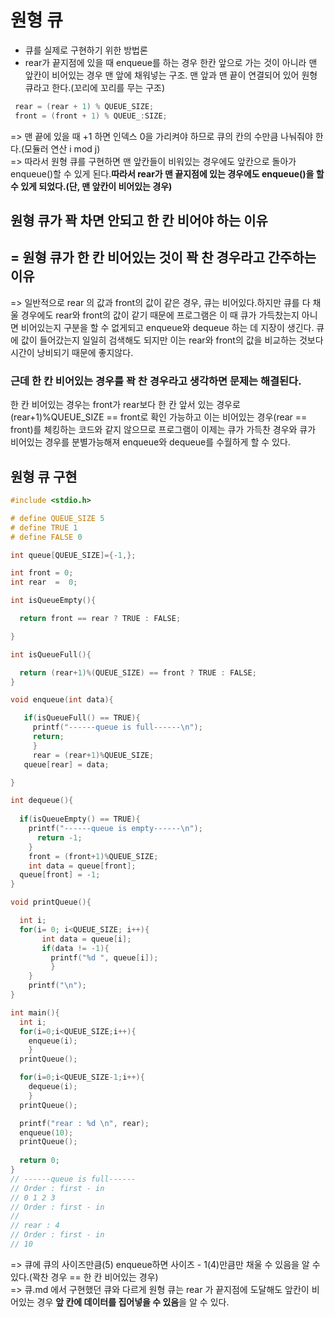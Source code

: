 # 원형 큐
 
* 큐를 실제로 구현하기 위한 방법론
* rear가 끝지점에 있을 때 enqueue를 하는 경우 한칸 앞으로 가는 것이 아니라 맨 앞칸이 비어있는 경우 맨 앞에 채워넣는 구조. 맨 앞과 맨 끝이 연결되어 있어 원형 큐라고 한다.(꼬리에 꼬리를 무는 구조)

```c
 rear = (rear + 1) % QUEUE_SIZE;
 front = (front + 1) % QUEUE_:SIZE;
```
=> 맨 끝에 있을 때 +1 하면 인덱스 0을 가리켜야 하므로 큐의 칸의 수만큼 나눠줘야 한다.(모듈러 연산 i mod j) <br>
=> 따라서 원형 큐를 구현하면 맨 앞칸들이 비워있는 경우에도 앞칸으로 돌아가 enqueue()할 수 있게 된다.**따라서 rear가 맨 끝지점에 있는 경우에도 enqueue()을 할 수 있게 되었다.(단, 맨 앞칸이 비어있는 경우)**<br>

## 원형 큐가 꽉 차면 안되고 한 칸 비어야 하는 이유
## = 원형 큐가 한 칸 비어있는 것이 꽉 찬 경우라고 간주하는 이유

=> 일반적으로 rear 의 값과 front의 값이 같은 경우, 큐는 비어있다.하지만 큐를 다 채울 경우에도 rear와 front의 값이 같기 때문에 프로그램은 이 때 큐가 가득찼는지 아니면 비어있는지 구분을 할 수 없게되고 enqueue와 dequeue 하는 데 지장이 생긴다. 큐에 값이 들어갔는지 일일히 검색해도 되지만 이는 rear와 front의 값을 비교하는 것보다 시간이 낭비되기 때문에 좋지않다.
<br>
### **근데 한 칸 비어있는 경우를 꽉 찬 경우라고 생각하면 문제는 해결된다.** 
한 칸 비어있는 경우는 front가 rear보다 한 칸 앞서 있는 경우로 (rear+1)%QUEUE\_SIZE == front로 확인 가능하고 이는 비어있는 경우(rear == front)를 체킹하는 코드와 같지 않으므로 프로그램이 이제는 큐가 가득찬 경우와 큐가 비어있는 경우를 분별가능해져 enqueue와 dequeue를 수월하게 할 수 있다.

## 원형 큐 구현 

```c
#include <stdio.h>

# define QUEUE_SIZE 5
# define TRUE 1
# define FALSE 0

int queue[QUEUE_SIZE]={-1,};

int front = 0;
int rear  =  0;

int isQueueEmpty(){

  return front == rear ? TRUE : FALSE;

}

int isQueueFull(){

  return (rear+1)%(QUEUE_SIZE) == front ? TRUE : FALSE;
}

void enqueue(int data){

   if(isQueueFull() == TRUE){
     printf("------queue is full------\n");
     return;
	 }
	 rear = (rear+1)%QUEUE_SIZE;
   queue[rear] = data;

}

int dequeue(){
  
  if(isQueueEmpty() == TRUE){
    printf("------queue is empty------\n");
	  return -1;
	}
	front = (front+1)%QUEUE_SIZE;
	int data = queue[front];
  queue[front] = -1;
}

void printQueue(){

  int i;
  for(i= 0; i<QUEUE_SIZE; i++){
	   int data = queue[i];
	   if(data != -1){ 
	     printf("%d ", queue[i]);
		 }
	}
	printf("\n");
}

int main(){
  int i;
  for(i=0;i<QUEUE_SIZE;i++){
    enqueue(i);
	}
  printQueue();

  for(i=0;i<QUEUE_SIZE-1;i++){
    dequeue(i);
	}
  printQueue();

  printf("rear : %d \n", rear);
  enqueue(10);
  printQueue();
  
  return 0;
}
// ------queue is full------
// Order : first - in
// 0 1 2 3 
// Order : first - in
//
// rear : 4 
// Order : first - in
// 10 
```
=> 큐에 큐의 사이즈만큼(5) enqueue하면 사이즈 - 1(4)만큼만 채울 수 있음을 알 수 있다.(꽉찬 경우 == 한 칸 비어있는 경우) 
<br>=> 큐.md 에서 구현했던 큐와 다르게 원형 큐는 rear 가 끝지점에 도달해도 앞칸이 비어있는 경우 **앞 칸에 데이터를 집어넣을 수 있음**을 알 수 있다. 
 
